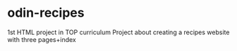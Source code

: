 # odin-recipes
1st HTML project in TOP curriculum
Project about creating a recipes website with three pages+index
